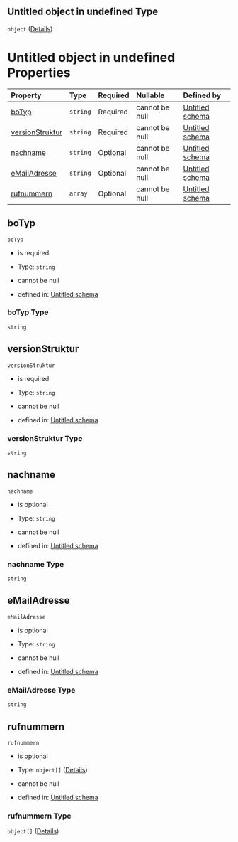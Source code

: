 ## Untitled object in undefined Type

`object` ([Details](ansprechpartner.md))

# Untitled object in undefined Properties

| Property                            | Type     | Required | Nullable       | Defined by                                                                                                                                          |
| :---------------------------------- | :------- | :------- | :------------- | :-------------------------------------------------------------------------------------------------------------------------------------------------- |
| [boTyp](#botyp)                     | `string` | Required | cannot be null | [Untitled schema](ansprechpartner-properties-botyp.md "https://conuti.de/bo4e/schemas/v1/bo/Ansprechpartner#/properties/boTyp")                     |
| [versionStruktur](#versionstruktur) | `string` | Required | cannot be null | [Untitled schema](ansprechpartner-properties-versionstruktur.md "https://conuti.de/bo4e/schemas/v1/bo/Ansprechpartner#/properties/versionStruktur") |
| [nachname](#nachname)               | `string` | Optional | cannot be null | [Untitled schema](ansprechpartner-properties-nachname.md "https://conuti.de/bo4e/schemas/v1/bo/Ansprechpartner#/properties/nachname")               |
| [eMailAdresse](#emailadresse)       | `string` | Optional | cannot be null | [Untitled schema](ansprechpartner-properties-emailadresse.md "https://conuti.de/bo4e/schemas/v1/bo/Ansprechpartner#/properties/eMailAdresse")       |
| [rufnummern](#rufnummern)           | `array`  | Optional | cannot be null | [Untitled schema](ansprechpartner-properties-rufnummern.md "https://conuti.de/bo4e/schemas/v1/bo/Ansprechpartner#/properties/rufnummern")           |

## boTyp



`boTyp`

*   is required

*   Type: `string`

*   cannot be null

*   defined in: [Untitled schema](ansprechpartner-properties-botyp.md "https://conuti.de/bo4e/schemas/v1/bo/Ansprechpartner#/properties/boTyp")

### boTyp Type

`string`

## versionStruktur



`versionStruktur`

*   is required

*   Type: `string`

*   cannot be null

*   defined in: [Untitled schema](ansprechpartner-properties-versionstruktur.md "https://conuti.de/bo4e/schemas/v1/bo/Ansprechpartner#/properties/versionStruktur")

### versionStruktur Type

`string`

## nachname



`nachname`

*   is optional

*   Type: `string`

*   cannot be null

*   defined in: [Untitled schema](ansprechpartner-properties-nachname.md "https://conuti.de/bo4e/schemas/v1/bo/Ansprechpartner#/properties/nachname")

### nachname Type

`string`

## eMailAdresse



`eMailAdresse`

*   is optional

*   Type: `string`

*   cannot be null

*   defined in: [Untitled schema](ansprechpartner-properties-emailadresse.md "https://conuti.de/bo4e/schemas/v1/bo/Ansprechpartner#/properties/eMailAdresse")

### eMailAdresse Type

`string`

## rufnummern



`rufnummern`

*   is optional

*   Type: `object[]` ([Details](rufnummer.md))

*   cannot be null

*   defined in: [Untitled schema](ansprechpartner-properties-rufnummern.md "https://conuti.de/bo4e/schemas/v1/bo/Ansprechpartner#/properties/rufnummern")

### rufnummern Type

`object[]` ([Details](rufnummer.md))
